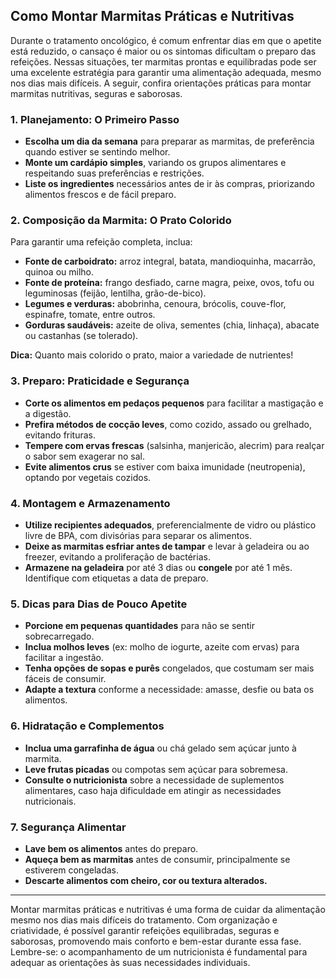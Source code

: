 
## Como Montar Marmitas Práticas e Nutritivas

Durante o tratamento oncológico, é comum enfrentar dias em que o apetite está reduzido, o cansaço é maior ou os sintomas dificultam o preparo das refeições. Nessas situações, ter marmitas prontas e equilibradas pode ser uma excelente estratégia para garantir uma alimentação adequada, mesmo nos dias mais difíceis. A seguir, confira orientações práticas para montar marmitas nutritivas, seguras e saborosas.

### 1. Planejamento: O Primeiro Passo

- **Escolha um dia da semana** para preparar as marmitas, de preferência quando estiver se sentindo melhor.
- **Monte um cardápio simples**, variando os grupos alimentares e respeitando suas preferências e restrições.
- **Liste os ingredientes** necessários antes de ir às compras, priorizando alimentos frescos e de fácil preparo.

### 2. Composição da Marmita: O Prato Colorido

Para garantir uma refeição completa, inclua:

- **Fonte de carboidrato:** arroz integral, batata, mandioquinha, macarrão, quinoa ou milho.
- **Fonte de proteína:** frango desfiado, carne magra, peixe, ovos, tofu ou leguminosas (feijão, lentilha, grão-de-bico).
- **Legumes e verduras:** abobrinha, cenoura, brócolis, couve-flor, espinafre, tomate, entre outros.
- **Gorduras saudáveis:** azeite de oliva, sementes (chia, linhaça), abacate ou castanhas (se tolerado).

**Dica:** Quanto mais colorido o prato, maior a variedade de nutrientes!

### 3. Preparo: Praticidade e Segurança

- **Corte os alimentos em pedaços pequenos** para facilitar a mastigação e a digestão.
- **Prefira métodos de cocção leves**, como cozido, assado ou grelhado, evitando frituras.
- **Tempere com ervas frescas** (salsinha, manjericão, alecrim) para realçar o sabor sem exagerar no sal.
- **Evite alimentos crus** se estiver com baixa imunidade (neutropenia), optando por vegetais cozidos.

### 4. Montagem e Armazenamento

- **Utilize recipientes adequados**, preferencialmente de vidro ou plástico livre de BPA, com divisórias para separar os alimentos.
- **Deixe as marmitas esfriar antes de tampar** e levar à geladeira ou ao freezer, evitando a proliferação de bactérias.
- **Armazene na geladeira** por até 3 dias ou **congele** por até 1 mês. Identifique com etiquetas a data de preparo.

### 5. Dicas para Dias de Pouco Apetite

- **Porcione em pequenas quantidades** para não se sentir sobrecarregado.
- **Inclua molhos leves** (ex: molho de iogurte, azeite com ervas) para facilitar a ingestão.
- **Tenha opções de sopas e purês** congelados, que costumam ser mais fáceis de consumir.
- **Adapte a textura** conforme a necessidade: amasse, desfie ou bata os alimentos.

### 6. Hidratação e Complementos

- **Inclua uma garrafinha de água** ou chá gelado sem açúcar junto à marmita.
- **Leve frutas picadas** ou compotas sem açúcar para sobremesa.
- **Consulte o nutricionista** sobre a necessidade de suplementos alimentares, caso haja dificuldade em atingir as necessidades nutricionais.

### 7. Segurança Alimentar

- **Lave bem os alimentos** antes do preparo.
- **Aqueça bem as marmitas** antes de consumir, principalmente se estiverem congeladas.
- **Descarte alimentos com cheiro, cor ou textura alterados.**

---

Montar marmitas práticas e nutritivas é uma forma de cuidar da alimentação mesmo nos dias mais difíceis do tratamento. Com organização e criatividade, é possível garantir refeições equilibradas, seguras e saborosas, promovendo mais conforto e bem-estar durante essa fase. Lembre-se: o acompanhamento de um nutricionista é fundamental para adequar as orientações às suas necessidades individuais.
```